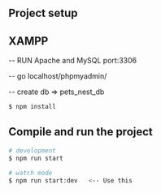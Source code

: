 ## Project setup

## XAMPP
-- RUN Apache and MySQL port:3306

-- go localhost/phpmyadmin/

-- create db => pets_nest_db

```bash
$ npm install
```

## Compile and run the project

```bash
# development
$ npm run start

# watch mode
$ npm run start:dev   <-- Use this
```
